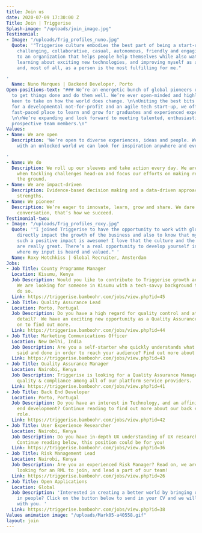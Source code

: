 ```yaml
---
title: Join us
date: 2020-07-09 17:30:00 Z
Title: Join | Triggerise
Splash-image: "/uploads/join_image.jpg"
Testimonial:
- Image: "/uploads/Trig_profiles_nuno.jpg"
  Quote: '"Triggerise culture embodies the best part of being a start-up - it''s relaxed,
    challenging, collaborative, casual, autonomous, friendly and engaging.  Contributing
    to an organization that helps people help themselves while also watching it grow,
    learning about exciting new technologies, and improving myself as a developer
    and, most of all, as a person is the most fulfilling for me."

'
  Name: Nuno Marques | Backend Developer, Porto
Open-positions-text: "### We’re an energetic bunch of global pioneers on a mission
  to get things done and do them well. We’re ever open-minded and highly impact-driven,
  keen to take on how the world does change. \n\nUniting the best bits of working
  for a developmental not-for-profit and an agile tech start-up, we offer an inspiring
  fast-paced place to learn and grow for graduates and experienced experts alike.
  \n\nWe’re expanding and look forward to meeting talented, enthusiastic and driven
  prospective team members.\n"
Values:
- Name: We are open
  Description: 'We’re open to diverse experiences, ideas and people. We believe that
    with an unlocked world we can look for inspiration anywhere and everywhere.

'
- Name: We do
  Description: We roll up our sleeves and take action every day. We are fast and fearless
    when tackling challenges head-on and focus our efforts on making real impact on
    the ground.
- Name: We are impact-driven
  Description: Evidence-based decision making and a data-driven approach are our core
    strengths.
- Name: We pioneer
  Description: We’re eager to innovate, learn, grow and share. We dare to change the
    conversation, that’s how we succeed.
Testimonial-two:
- Image: "/uploads/Trig_profiles_roxy.jpg"
  Quote: '"I joined Triggerise to have the opportunity to work with global colleagues,
    directly impact the growth of the business and also to know that my work is creating
    such a positive impact is awesome! I love that the culture and the people here
    are really great. There’s a real opportunity to develop yourself in an environment
    where my input is heard and valued." '
  Name: Roxy Hotchkiss | Global Recruiter, Amsterdam
Jobs:
- Job Title: County Programme Manager
  Location: Kisumu, Kenya
  Job Description: Would you like to contribute to Triggerise growth and footprint?
    We are looking for someone in Kisumu with a tech-savvy background to help us to
    do so.
  Link: https://triggerise.bamboohr.com/jobs/view.php?id=45
- Job Title: Quality Assurance Lead
  Location: Porto, Portugal
  Job Description: Do you have a high regard for quality control and attention to
    detail?  We have an exciting new opportunity as a Quality Assurance Lead read
    on to find out more.
  Link: https://triggerise.bamboohr.com/jobs/view.php?id=44
- Job Title: Marketing Communications Officer
  Location: New Delhi, India
  Job Description: Are you a self-starter who quickly understands what needs to be
    said and done in order to reach your audience? Find out more about this position.
  Link: https://triggerise.bamboohr.com/jobs/view.php?id=43
- Job Title: Quality Assurance Manager
  Location: Nairobi, Kenya
  Job Description: Triggerise is looking for a Quality Assurance Manager to maximise
    quality & compliance among all of our platform service providers.
  Link: https://triggerise.bamboohr.com/jobs/view.php?id=41
- Job Title: Back End Developer
  Location: Porto, Portugal
  Job Description: Do you have an interest in Technology, and an affinity for back
    end development? Continue reading to find out more about our back end developer
    role.
  Link: https://triggerise.bamboohr.com/jobs/view.php?id=42
- Job Title: User Experience Researcher
  Location: Nairobi, Kenya
  Job Description: Do you have in-depth UX understanding of UX research and its applications?
    Continue reading below, this position could be for you!
  Link: https://triggerise.bamboohr.com/jobs/view.php?id=36
- Job Title: Risk Management Lead
  Location: Nairobi, Kenya
  Job Description: Are you an experienced Risk Manager? Read on, we are currently
    looking for an RML to join, and lead a part of our team!
  Link: https://triggerise.bamboohr.com/jobs/view.php?id=26
- Job Title: Open Applications
  Location: Global
  Job Description: 'Interested in creating a better world by bringing out the best
    in people? Click on the button below to send in your CV and we will get in touch
    with you. '
  Link: https://triggerise.bamboohr.com/jobs/view.php?id=38
Values animation image: "/uploads/Mark05-a40558.gif"
layout: join
---
```


